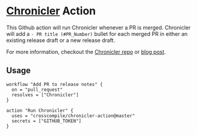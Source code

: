 # [Chronicler](https://github.com/nytimes/Chronicler) Action

This Github action will run Chronicler whenever a PR is merged.  Chronicler will add a `- PR title (#PR_Number)` bullet for each merged PR in either an existing release draft or a new release draft.

For more information, checkout the [Chronicler repo](https://github.com/nytimes/Chronicler) or [blog post](https://open.nytimes.com/open-source-automating-release-notes-in-github-dd08f964465c).

## Usage

```
workflow "Add PR to release notes" {
  on = "pull_request"
  resolves = ["Chronicler"]
}

action "Run Chronicler" {
  uses = "crosscompile/chronicler-action@master"
  secrets = ["GITHUB_TOKEN"]
}
```